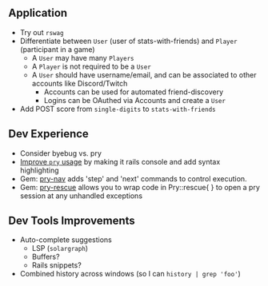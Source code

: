 ## Application
- Try out `rswag`
- Differentiate between `User` (user of stats-with-friends) and `Player` (participant in a game)
  - A `User` may have many `Players`
  - A `Player` is not required to be a `User`
  - A `User` should have username/email, and can be associated to other accounts like Discord/Twitch
    - Accounts can be used for automated friend-discovery
    - Logins can be OAuthed via Accounts and create a `User`
- Add POST score from `single-digits` to `stats-with-friends` 

## Dev Experience
- Consider byebug vs. pry
- [Improve `pry` usage](https://github.com/pry/pry#use-pry-as-your-rails-console) by making it rails console and add syntax highlighting
- Gem: [pry-nav](https://rubygems.org/gems/pry-nav/versions/0.3.0) adds 'step' and 'next' commands to control execution.
- Gem: [pry-rescue](https://rubygems.org/gems/pry-rescue/versions/1.5.2) allows you to wrap code in Pry::rescue{ } to open a pry session at any unhandled exceptions

## Dev Tools Improvements
- Auto-complete suggestions
  - LSP (`solargraph`)
  - Buffers?
  - Rails snippets? 
- Combined history across windows (so I can `history | grep 'foo'`)

